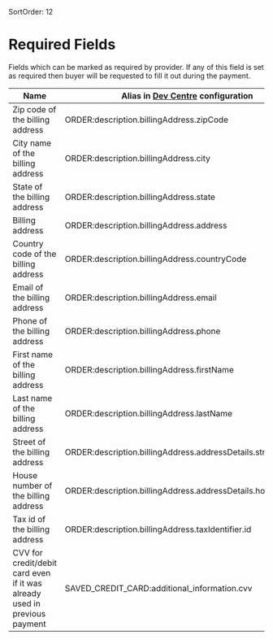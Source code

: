 SortOrder: 12
# Required Fields

Fields which can be marked as required by provider. If any of this field is set as required then buyer will be requested to fill it out during the payment.

| Name | Alias in [Dev Centre](https://dev.wix.com) configuration |
|---|---|
| Zip code of the billing address | ORDER:description.billingAddress.zipCode |
| City name of the billing address | ORDER:description.billingAddress.city |
| State of the billing address | ORDER:description.billingAddress.state |
| Billing address | ORDER:description.billingAddress.address |
| Country code of the billing address | ORDER:description.billingAddress.countryCode |
| Email of the billing address | ORDER:description.billingAddress.email |
| Phone of the billing address | ORDER:description.billingAddress.phone |
| First name of the billing address | ORDER:description.billingAddress.firstName |
| Last name of the billing address | ORDER:description.billingAddress.lastName |
| Street of the billing address | ORDER:description.billingAddress.addressDetails.street |
| House number of the billing address | ORDER:description.billingAddress.addressDetails.houseNumber |
| Tax id of the billing address | ORDER:description.billingAddress.taxIdentifier.id |
| CVV for credit/debit card even if it was already used in previous payment | SAVED_CREDIT_CARD:additional_information.cvv |
